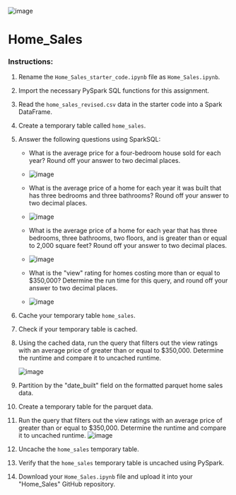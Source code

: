 ![image](https://github.com/mcaro01/Home_Sales/assets/125619215/8babf4fc-4c51-47a2-a9ba-39fc8dea7677)


# Home_Sales

### Instructions:
  1. Rename the `Home_Sales_starter_code.ipynb` file as `Home_Sales.ipynb`.

  1. Import the necessary PySpark SQL functions for this assignment.

  1. Read the `home_sales_revised.csv` data in the starter code into a Spark DataFrame.

  1. Create a temporary table called `home_sales`.

  1. Answer the following questions using SparkSQL:

     - What is the average price for a four-bedroom house sold for each year? Round off your answer to two decimal places.
    
     - ![image](https://github.com/mcaro01/Home_Sales/assets/125619215/95cf4c17-cfa0-4b49-9bc5-279e8504bc37)

    
     - What is the average price of a home for each year it was built that has three bedrooms and three bathrooms? Round off your answer to two decimal         places.
    
     - ![image](https://github.com/mcaro01/Home_Sales/assets/125619215/ea97a300-5cf8-437a-b642-5c0394b71309)


     - What is the average price of a home for each year that has three bedrooms, three bathrooms, two floors, and is greater than or equal to 2,000             square feet? Round off your answer to two decimal places.
    
     - ![image](https://github.com/mcaro01/Home_Sales/assets/125619215/60f73582-adf5-4765-a26b-74f066e2e5e8)


     - What is the "view" rating for homes costing more than or equal to $350,000? Determine the run time for this query, and round off your answer to two decimal places.
    
     - ![image](https://github.com/mcaro01/Home_Sales/assets/125619215/eff687c4-44a8-459f-8ab3-61d00590e57c)


  1. Cache your temporary table `home_sales`.

  1. Check if your temporary table is cached.

  1. Using the cached data, run the query that filters out the view ratings with an average price of greater than or equal to $350,000. Determine the runtime and compare it to uncached runtime.

     ![image](https://github.com/mcaro01/Home_Sales/assets/125619215/4914abb3-7ce6-4f97-a213-47e8f34a5630)


  1. Partition by the "date_built" field on the formatted parquet home sales data.

  1. Create a temporary table for the parquet data.

  1. Run the query that filters out the view ratings with an average price of greater than or equal to $350,000. Determine the runtime and compare it to uncached runtime.
  ![image](https://github.com/mcaro01/Home_Sales/assets/125619215/cac9688f-e328-4e9b-aab8-50a0e79af129)

  1. Uncache the `home_sales` temporary table.

  1. Verify that the `home_sales` temporary table is uncached using PySpark.

  1. Download your `Home_Sales.ipynb` file and upload it into your "Home_Sales" GitHub repository.
